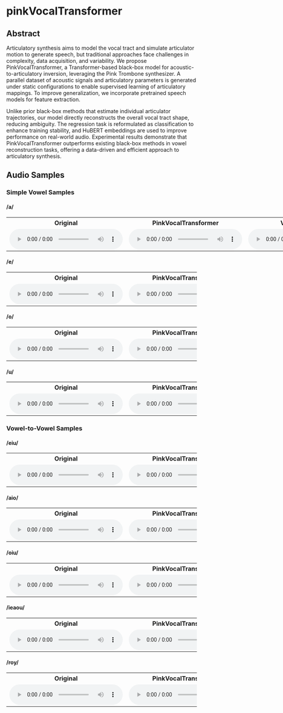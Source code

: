 # pinkVocalTransformer
## Abstract
Articulatory synthesis aims to model the vocal tract and simulate articulator motion to generate speech, but traditional approaches face challenges in complexity, data acquisition, and variability. We propose PinkVocalTransformer, a Transformer-based black-box model for acoustic-to-articulatory inversion, leveraging the Pink Trombone synthesizer. A parallel dataset of acoustic signals and articulatory parameters is generated under static configurations to enable supervised learning of articulatory mappings. To improve generalization, we incorporate pretrained speech models for feature extraction.

Unlike prior black-box methods that estimate individual articulator trajectories, our model directly reconstructs the overall vocal tract shape, reducing ambiguity. The regression task is reformulated as classification to enhance training stability, and HuBERT embeddings are used to improve performance on real-world audio. Experimental results demonstrate that PinkVocalTransformer outperforms existing black-box methods in vowel reconstruction tasks, offering a data-driven and efficient approach to articulatory synthesis.
## Audio Samples
### Simple Vowel Samples
#### /a/
<table style="min-width:1000px">
  <tr>
    <th>Original</th>
    <th>PinkVocalTransformer</th>
    <th>VAE+Synth slow</th>
    <th>VAE+Synth fast</th>
  </tr>
  <tr>
    <td><audio controls src="audio/orig/a.wav"></audio></td>
    <td><audio controls src="audio/best_audio/pt_a.wav"></audio></td>
    <td><audio controls src="audio/VAE_slow/vae_a.wav"></audio></td>
    <td><audio controls src="audio/VAE_fast/vae_a.wav"></audio></td>
  </tr>
</table>

#### /e/
<table>
  <tr>
    <th>Original</th>
    <th>PinkVocalTransformer</th>
    <th>VAE+Synth slow</th>
    <th>VAE+Synth fast</th>
  </tr>
  <tr>
    <td><audio controls src="audio/orig/e.wav"></audio></td>
    <td><audio controls src="audio/best_audio/pt_e.wav"></audio></td>
    <td><audio controls src="audio/VAE_slow/vae_e.wav"></audio></td>
    <td><audio controls src="audio/VAE_fast/vae_e.wav"></audio></td>
  </tr>
</table>

#### /o/
<table>
  <tr>
    <th>Original</th>
    <th>PinkVocalTransformer</th>
    <th>VAE+Synth slow</th>
    <th>VAE+Synth fast</th>
  </tr>
  <tr>
    <td><audio controls src="audio/orig/o.wav"></audio></td>
    <td><audio controls src="audio/best_audio/pt_o.wav"></audio></td>
    <td><audio controls src="audio/VAE_slow/vae_o.wav"></audio></td>
    <td><audio controls src="audio/VAE_fast/vae_o.wav"></audio></td>
  </tr>
</table>

#### /u/
<table>
  <tr>
    <th>Original</th>
    <th>PinkVocalTransformer</th>
    <th>VAE+Synth slow</th>
    <th>VAE+Synth fast</th>
  </tr>
  <tr>
    <td><audio controls src="audio/orig/u.wav"></audio></td>
    <td><audio controls src="audio/best_audio/pt_u.wav"></audio></td>
    <td><audio controls src="audio/VAE_slow/vae_u.wav"></audio></td>
    <td><audio controls src="audio/VAE_fast/vae_u.wav"></audio></td>
  </tr>
</table>

### Vowel-to-Vowel Samples
#### /eiu/
<table>
  <tr>
    <th>Original</th>
    <th>PinkVocalTransformer</th>
    <th>VAE+Synth slow</th>
    <th>VAE+Synth fast</th>
  </tr>
  <tr>
    <td><audio controls src="audio/orig/eiu.wav"></audio></td>
    <td><audio controls src="audio/best_audio/pt_eiu.wav"></audio></td>
    <td><audio controls src="audio/VAE_slow/vae_eiu.wav"></audio></td>
    <td><audio controls src="audio/VAE_fast/vae_eiu.wav"></audio></td>
  </tr>
</table>

#### /aio/
<table>
  <tr>
    <th>Original</th>
    <th>PinkVocalTransformer</th>
    <th>VAE+Synth slow</th>
    <th>VAE+Synth fast</th>
  </tr>
  <tr>
    <td><audio controls src="audio/orig/aio.wav"></audio></td>
    <td><audio controls src="audio/best_audio/pt_aio.wav"></audio></td>
    <td><audio controls src="audio/VAE_slow/vae_aio.wav"></audio></td>
    <td><audio controls src="audio/VAE_fast/vae_aio.wav"></audio></td>
  </tr>
</table>

#### /oiu/
<table>
  <tr>
    <th>Original</th>
    <th>PinkVocalTransformer</th>
    <th>VAE+Synth slow</th>
    <th>VAE+Synth fast</th>
  </tr>
  <tr>
    <td><audio controls src="audio/orig/oiu.wav"></audio></td>
    <td><audio controls src="audio/best_audio/pt_oiu.wav"></audio></td>
    <td><audio controls src="audio/VAE_slow/vae_oiu.wav"></audio></td>
    <td><audio controls src="audio/VAE_fast/vae_oiu.wav"></audio></td>
  </tr>
</table>

#### /ieaou/
<table>
  <tr>
    <th>Original</th>
    <th>PinkVocalTransformer</th>
    <th>VAE+Synth slow</th>
    <th>VAE+Synth fast</th>
  </tr>
  <tr>
    <td><audio controls src="audio/orig/ieaou.wav"></audio></td>
    <td><audio controls src="audio/best_audio/pt_ieaou.wav"></audio></td>
    <td><audio controls src="audio/VAE_slow/vae_ieaou.wav"></audio></td>
    <td><audio controls src="audio/VAE_fast/vae_ieaou.wav"></audio></td>
  </tr>
</table>

#### /roy/
<table>
  <tr>
    <th>Original</th>
    <th>PinkVocalTransformer</th>
    <th>VAE+Synth slow</th>
    <th>VAE+Synth fast</th>
  </tr>
  <tr>
    <td><audio controls src="audio/orig/roy.wav"></audio></td>
    <td><audio controls src="audio/best_audio/pt_roy.wav"></audio></td>
    <td><audio controls src="audio/VAE_slow/vae_roy.wav"></audio></td>
    <td><audio controls src="audio/VAE_fast/vae_roy.wav"></audio></td>
  </tr>
</table>
